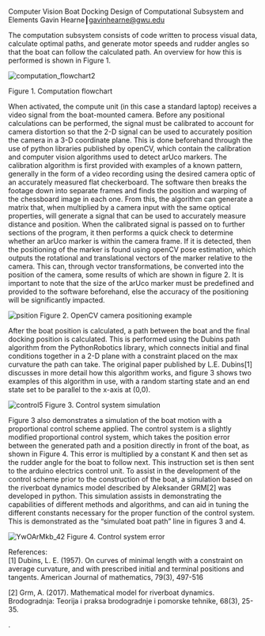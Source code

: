 Computer Vision Boat Docking
Design of Computational Subsystem and Elements
Gavin Hearne┃gavinhearne@gwu.edu

The computation subsystem consists of code written to process visual data, calculate optimal paths, and generate motor speeds and rudder angles so that the boat can follow the calculated path. An overview for how this is performed is shown in Figure 1.

![computation_flowchart2](https://user-images.githubusercontent.com/82735863/223553295-be85a7f6-b7df-4a72-90b8-36a814193720.JPG)

Figure 1. Computation flowchart

When activated, the compute unit (in this case a standard laptop) receives a video signal from the boat-mounted camera. Before any positional calculations can be performed, the signal must be calibrated to account for camera distortion so that the 2-D signal can be used to accurately position the camera in a 3-D coordinate plane. This is done beforehand through the use of python libraries published by openCV, which contain the calibration and computer vision algorithms used to detect arUco markers. The calibration algorithm is first provided with examples of a known pattern, generally in the form of a video recording using the desired camera optic of an accurately measured flat checkerboard. The software then breaks the footage down into separate frames and finds the position and warping of the chessboard image in each one. From this, the algorithm can generate a matrix that, when multiplied by a camera input with the same optical properties, will generate a signal that can be used to accurately measure distance and position. 
When the calibrated signal is passed on to further sections of the program, it then performs a quick check to determine whether an arUco marker is within the camera frame. If it is detected, then the positioning of the marker is found using openCV pose estimation, which outputs the rotational and translational vectors of the marker relative to the camera. This can, through vector transformations, be converted into the position of the camera, some results of which are shown in figure 2. It is important to note that the size of the arUco marker must be predefined and provided to the software beforehand, else the accuracy of the positioning will be significantly impacted. 

![psition](https://user-images.githubusercontent.com/82735863/223553637-4fa6a85c-fc4b-46dd-9726-44aa63355983.JPG)
Figure  2. OpenCV camera positioning example

After the boat position is calculated, a path between the boat and the final docking position is calculated. This is performed using the Dubins path algorithm from the PythonRobotics library, which connects initial and final conditions together in a 2-D plane with a constraint placed on the max curvature the path can take. The original paper published by L.E. Dubins[1] discusses in more detail how this algorithm works, and figure 3 shows two examples of this algorithm in use, with a random starting state and an end state set to be parallel to the x-axis at (0,0).  

![control5](https://user-images.githubusercontent.com/82735863/223553707-96a710a9-4095-4688-8e9e-652623532f09.png)
Figure 3. Control system simulation

Figure 3 also demonstrates a simulation of the boat motion with a proportional control scheme applied. The control system is a slightly modified proportional control system, which takes the position error between the generated path and a position directly in front of the boat, as shown in Figure 4. This error is multiplied by a constant K and then set as the rudder angle for the boat to follow next. This instruction set is then sent to the arduino electrics control unit. To assist in the development of the control scheme prior to the construction of the boat, a simulation based on the riverboat dynamics model described by Aleksander GRM[2] was developed in python. This simulation assists in demonstrating the capabilities of different methods and algorithms, and can aid in tuning the different constants necessary for the proper function of the control system. This is demonstrated as the “simulated boat path” line in figures 3 and 4.	

![YwOArMkb_42](https://user-images.githubusercontent.com/82735863/223554486-28113cdc-4790-4713-a0f2-059a7d305b19.jpg)
Figure 4. Control system error



References:				
[1] Dubins, L. E. (1957). On curves of minimal length with a constraint on average curvature, and with prescribed initial and terminal positions and tangents. American Journal of mathematics, 79(3), 497-516

[2] Grm, A. (2017). Mathematical model for riverboat dynamics. Brodogradnja: Teorija i praksa brodogradnje i pomorske tehnike, 68(3), 25-35.



.

		
